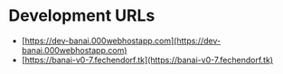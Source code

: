 # Development URLs

* [https://dev-banai.000webhostapp.com](https://dev-banai.000webhostapp.com)
* [https://banai-v0-7.fechendorf.tk](https://banai-v0-7.fechendorf.tk)

